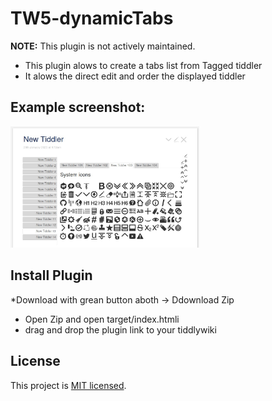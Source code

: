# TW5-dynamicTabs 

**NOTE:** This plugin is not actively maintained.


* This plugin alows to create a tabs list from Tagged tiddler
* It alows the direct edit and order the displayed tiddler

## Example screenshot:
<img src="https://github.com/long-walk/TW5-dynamicTabs/blob/5e853b075686ef9f42652c8e6d2f5d8dc1caf423/target/Screenshot.jpg" width="60%"/>


## Install Plugin
*Download with grean button aboth -> Ddownload Zip
* Open Zip and open target/index.htmli
* drag and drop the plugin link to your tiddlywiki

## License

This project is [MIT licensed](https://github.com/tgrosinger/tw5-checklist/blob/master/tiddlers/license.tid).
